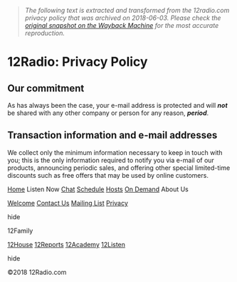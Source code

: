 > *The following text is extracted and transformed from the 12radio.com privacy policy that was archived on 2018-06-03. Please check the [original snapshot on the Wayback Machine](https://web.archive.org/web/20180603114522id_/http%3A//www.12radio.com/privacy.cfm) for the most accurate reproduction.*

# 12Radio: Privacy Policy

## Our commitment

As has always been the case, your e-mail address is protected and will **_not_** be shared with any other company or person for any reason, **_period_**. 

## Transaction information and e-mail addresses

We collect only the minimum information necessary to keep in touch with you; this is the only information required to notify you via e-mail of our products, announcing periodic sales, and offering other special limited-time discounts such as free offers that may be used by online customers.

[ Home](https://web.archive.org/web/20180603114522id_/http%3A//www.12radio.com/index.cfm) Listen Now [ Chat](https://www.facebook.com/groups/12radio) [ Schedule](https://web.archive.org/web/20180603114522id_/http%3A//www.12radio.com/calendar.cfm) [ Hosts](https://web.archive.org/web/20180603114522id_/http%3A//www.12radio.com/hoststhisweek.cfm?show=hostgenre) [ On Demand](https://web.archive.org/web/20180603114522id_/http%3A//www.12radio.com/archives.cfm) About Us 

[ Welcome](https://web.archive.org/web/20180603114522id_/http%3A//www.12radio.com/welcome.cfm) [ Contact Us](https://web.archive.org/web/20180603114522id_/http%3A//www.12radio.com/contact.cfm) [ Mailing List](https://web.archive.org/web/20180603114522id_/http%3A//www.12radio.com/mailing_list.cfm) [ Privacy](https://web.archive.org/web/20180603114522id_/http%3A//www.12radio.com/privacy.cfm)

hide

12Family 

[ 12House](http://12house.com/) [ 12Reports](http://12reports.com/) [ 12Academy](http://12academy.com/) [ 12Listen](http://12listen.com/)

hide

©2018 12Radio.com 
